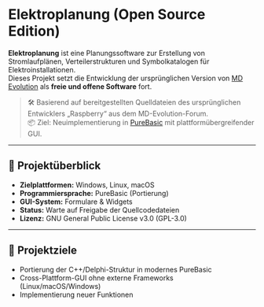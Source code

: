 # Elektroplanung (Open Source Edition)

**Elektroplanung** ist eine Planungssoftware zur Erstellung von Stromlaufplänen, Verteilerstrukturen und Symbolkatalogen für Elektroinstallationen.  
Dieses Projekt setzt die Entwicklung der ursprünglichen Version von [MD Evolution](https://www.md-evolution.de/Seiten/Elektroplanung.html) als **freie und offene Software** fort.

> 🛠️ Basierend auf bereitgestellten Quelldateien des ursprünglichen Entwicklers „Raspberry“ aus dem MD-Evolution-Forum.  
> 📦 Ziel: Neuimplementierung in [PureBasic](https://www.purebasic.com) mit plattformübergreifender GUI.

---

## 📌 Projektüberblick

- **Zielplattformen:** Windows, Linux, macOS
- **Programmiersprache:** PureBasic (Portierung)
- **GUI-System:** Formulare & Widgets
- **Status:** Warte auf Freigabe der Quellcodedateien
- **Lizenz:** GNU General Public License v3.0 (GPL-3.0)

---

## 🎯 Projektziele

- Portierung der C++/Delphi-Struktur in modernes PureBasic
- Cross-Plattform-GUI ohne externe Frameworks (Linux/macOS/Windows)
- Implementierung neuer Funktionen

